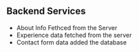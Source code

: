 <h2>Backend Services</h2>
<ul>
  <li>About Info Fethced from the Server</li>
  <li>Experience data fetched from the server</li>
  <li>Contact form data added the database</li>
</ul>
